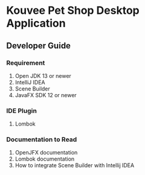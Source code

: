 # Kouvee Pet Shop Desktop Application

## Developer Guide
### Requirement
1. Open JDK 13 or newer
2. IntelliJ IDEA
3. Scene Builder
4. JavaFX SDK 12 or newer
### IDE Plugin
1. Lombok
### Documentation to Read
1. OpenJFX documentation
2. Lombok documentation
3. How to integrate Scene Builder with Intellij IDEA
